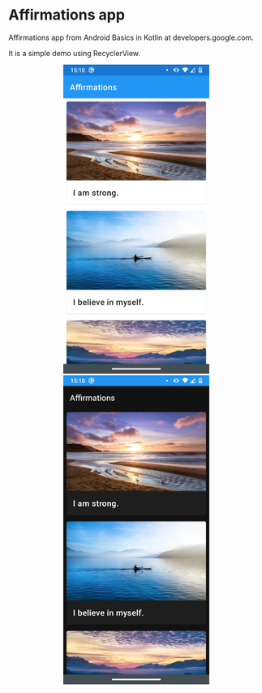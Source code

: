 # Affirmations app

Affirmations app from Android Basics in Kotlin at developers.google.com.

It is a simple demo using RecyclerView.

<div align="center">
    <img src="screenshot.png" height=608 width=288 />
    <img src="screenshot_dark.png" height=608 width=288 />
</div>
